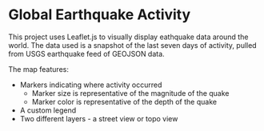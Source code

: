 # Global Earthquake Activity

This project uses Leaflet.js to visually display eathquake data around the world. The data used is a snapshot of the last seven days of activity, pulled from USGS earthquake feed of GEOJSON data.

The map features:
- Markers indicating where activity occurred
  - Marker size is representative of the magnitude of the quake
  - Marker color is representative of the depth of the quake
- A custom legend
- Two different layers - a street view or topo view
